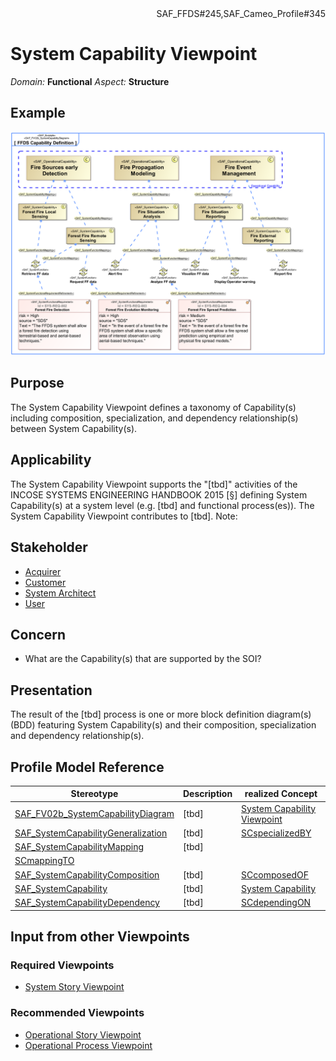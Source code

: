 <div align="right">SAF_FFDS#245,SAF_Cameo_Profile#345</div>

# System Capability Viewpoint
*Domain:* **Functional** *Aspect:* **Structure**
## Example
![FFDS Capability Definition](../diagrams/FFDS-Capability-Definition.svg)
## Purpose
The System Capability Viewpoint defines a taxonomy of Capability(s) including composition, specialization, and dependency relationship(s) between System Capability(s).
## Applicability
The System Capability Viewpoint supports the "[tbd]" activities of the INCOSE SYSTEMS ENGINEERING HANDBOOK 2015 [§] defining System Capability(s) at a system level (e.g. [tbd] and functional process(es)). The System Capability Viewpoint contributes to [tbd].
Note:
## Stakeholder
* [Acquirer](../stakeholders.md#Acquirer)
* [Customer](../stakeholders.md#Customer)
* [System Architect](../stakeholders.md#System-Architect)
* [User](../stakeholders.md#User)
## Concern
* What are the Capability(s) that are supported by the SOI?
## Presentation
The result of the [tbd] process is one or more block definition diagram(s) (BDD) featuring System Capability(s) and their composition, specialization and dependency relationship(s).

## Profile Model Reference
|Stereotype | Description|realized Concept
|---|---|---|
|[SAF_FV02b_SystemCapabilityDiagram](../stereotypes.md#SAF_FV02b_SystemCapabilityDiagram)|[tbd]|[System Capability Viewpoint](../concepts.md#System-Capability-Viewpoint)|
|[SAF_SystemCapabilityGeneralization](../stereotypes.md#SAF_SystemCapabilityGeneralization)|[tbd]|[SCspecializedBY](../concepts.md#SCspecializedBY)|
|[SAF_SystemCapabilityMapping](../stereotypes.md#SAF_SystemCapabilityMapping)|[tbd]
|[SCmappingTO](../concepts.md#SCmappingTO)|
|[SAF_SystemCapabilityComposition](../stereotypes.md#SAF_SystemCapabilityComposition)|[tbd]|[SCcomposedOF](../concepts.md#SCcomposedOF)|
|[SAF_SystemCapability](../stereotypes.md#SAF_SystemCapability)|[tbd]|[System Capability](../concepts.md#System-Capability)|
|[SAF_SystemCapabilityDependency](../stereotypes.md#SAF_SystemCapabilityDependency)|[tbd]|[SCdependingON](../concepts.md#SCdependingON)|
## Input from other Viewpoints
### Required Viewpoints
* [System Story Viewpoint](System-Story-Viewpoint.md)
### Recommended Viewpoints
* [Operational Story Viewpoint](Operational-Story-Viewpoint.md)
* [Operational Process Viewpoint](Operational-Process-Viewpoint.md)
